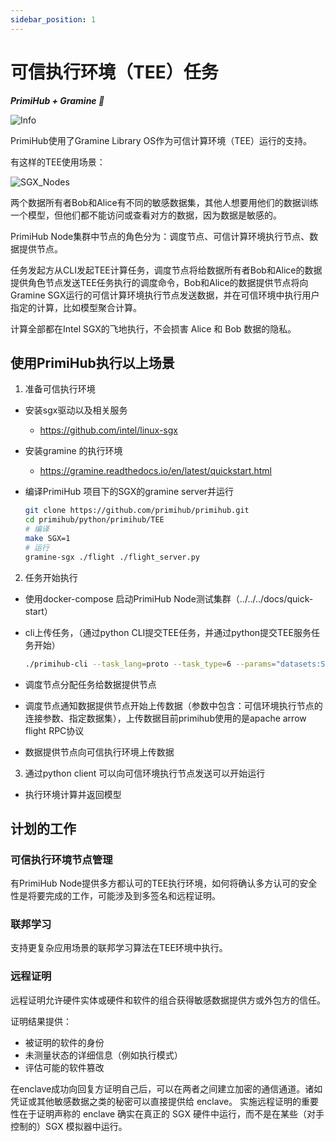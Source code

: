 ```yaml
---
sidebar_position: 1
---
```



# 可信执行环境（TEE）任务

***PrimiHub + Gramine 🎉***

![Info](./primihub_and_gramine_logo.jpg)

PrimiHub使用了Gramine Library OS作为可信计算环境（TEE）运行的支持。

有这样的TEE使用场景：

![SGX_Nodes](./SGX-Nodes.svg)

两个数据所有者Bob和Alice有不同的敏感数据集，其他人想要用他们的数据训练一个模型，但他们都不能访问或查看对方的数据，因为数据是敏感的。

PrimiHub Node集群中节点的角色分为：调度节点、可信计算环境执行节点、数据提供节点。

任务发起方从CLI发起TEE计算任务，调度节点将给数据所有者Bob和Alice的数据提供角色节点发送TEE任务执行的调度命令，Bob和Alice的数据提供节点将向Gramine SGX运行的可信计算环境执行节点发送数据，并在可信环境中执行用户指定的计算，比如模型聚合计算。

计算全部都在Intel SGX的飞地执行，不会损害 Alice 和 Bob 数据的隐私。

## 使用PrimiHub执行以上场景

1. 准备可信执行环境

- 安装sgx驱动以及相关服务
  - <https://github.com/intel/linux-sgx>
- 安装gramine 的执行环境
  - <https://gramine.readthedocs.io/en/latest/quickstart.html>
- 编译PrimiHub 项目下的SGX的gramine server并运行

    ```bash
    git clone https://github.com/primihub/primihub.git
    cd primihub/python/primihub/TEE
    # 编译
    make SGX=1
    # 运行
    gramine-sgx ./flight ./flight_server.py
    ```

2. 任务开始执行

- 使用docker-compose 启动PrimiHub Node测试集群（../../../docs/quick-start）
- cli上传任务，（通过python CLI提交TEE任务，并通过python提交TEE服务任务开始）
  
    ```bash
    ./primihub-cli --task_lang=proto --task_type=6 --params="datasets:STRING:0:train_party_1;train_party_2,server:STRING:0:YOUR_FLIGHT_SERVER_IP:8815"
    ```

- 调度节点分配任务给数据提供节点
- 调度节点通知数据提供节点开始上传数据（参数中包含：可信环境执行节点的连接参数、指定数据集），上传数据目前primihub使用的是apache arrow flight RPC协议
- 数据提供节点向可信执行环境上传数据

3. 通过python client 可以向可信环境执行节点发送可以开始运行

- 执行环境计算并返回模型

## 计划的工作

### 可信执行环境节点管理

有PrimiHub Node提供多方都认可的TEE执行环境，如何将确认多方认可的安全性是将要完成的工作，可能涉及到多签名和远程证明。

### 联邦学习

支持更复杂应用场景的联邦学习算法在TEE环境中执行。

### 远程证明

远程证明允许硬件实体或硬件和软件的组合获得敏感数据提供方或外包方的信任。

证明结果提供：

- 被证明的软件的身份
- 未测量状态的详细信息（例如执行模式）
- 评估可能的软件篡改

在enclave成功向回复方证明自己后，可以在两者之间建立加密的通信通道。诸如凭证或其他敏感数据之类的秘密可以直接提供给 enclave。
实施远程证明的重要性在于证明声称的 enclave 确实在真正的 SGX 硬件中运行，而不是在某些（对手控制的）SGX 模拟器中运行。
